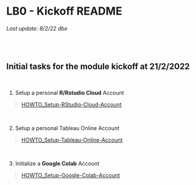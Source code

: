 # LB0 - Kickoff README
###### Last update: 8/2/22 dbe
</br>

## Initial tasks for the module kickoff at 21/2/2022
</br>

1. Setup a personal **R/Rstudio Cloud** Account 

> [HOWTO_Setup-RStudio-Cloud-Account](xxxxxx)  
</br>  

2. Setup a personal Tableau Online Account

> [HOWTO_Setup-Tableau-Online-Account](xxxxxx)  
</br>  

3. Initialize a **Google Colab** Account 

> [HOWTO_Setup-Google-Colab-Account](xxxxxx)  

</br>
